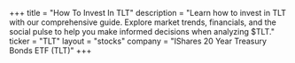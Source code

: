 +++
title = "How To Invest In TLT"
description = "Learn how to invest in TLT with our comprehensive guide. Explore market trends, financials, and the social pulse to help you make informed decisions when analyzing $TLT."
ticker = "TLT"
layout = "stocks"
company = "IShares 20 Year Treasury Bonds ETF (TLT)"
+++

